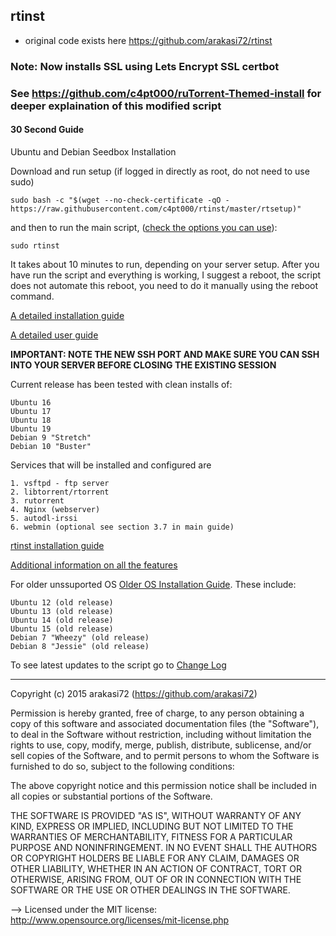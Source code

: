 ## rtinst

* original code exists here https://github.com/arakasi72/rtinst

### Note: Now installs SSL using Lets Encrypt SSL certbot

### See https://github.com/c4pt000/ruTorrent-Themed-install for deeper explaination of this modified script

#### 30 Second Guide

Ubuntu and Debian Seedbox Installation

Download and run setup (if logged in directly as root, do not need to use sudo)

	sudo bash -c "$(wget --no-check-certificate -qO - https://raw.githubusercontent.com/c4pt000/rtinst/master/rtsetup)"

and then to run the main script, ([check the options you can use](https://github.com/arakasi72/rtinst/wiki/Guide#21-main-script-options)):

	sudo rtinst

It takes about 10 minutes to run, depending on your server setup. After you have run the script and everything is working, I suggest a reboot, the script does not automate this reboot, you need to do it manually using the reboot command.

[A detailed installation guide](https://github.com/arakasi72/rtinst/wiki/Installing-rtinst)

[A detailed user guide](https://github.com/arakasi72/rtinst/wiki/Guide)

**IMPORTANT: NOTE THE NEW SSH PORT AND MAKE SURE YOU CAN SSH INTO YOUR SERVER BEFORE CLOSING THE EXISTING SESSION**


Current release has been tested with clean installs of: 

	Ubuntu 16
	Ubuntu 17
	Ubuntu 18
	Ubuntu 19
	Debian 9 "Stretch"
	Debian 10 "Buster"

Services that will be installed and configured are

	1. vsftpd - ftp server
	2. libtorrent/rtorrent
	3. rutorrent
	4. Nginx (webserver)
	5. autodl-irssi
	6. webmin (optional see section 3.7 in main guide)


[rtinst installation guide](https://github.com/arakasi72/rtinst/wiki/Installing-rtinst)

[Additional information on all the features](https://github.com/arakasi72/rtinst/wiki/Guide)

For older unssuported OS [Older OS Installation Guide](https://github.com/arakasi72/rtinst/wiki/Installing-on-Older-OS). These include:
	
	Ubuntu 12 (old release)
	Ubuntu 13 (old release)
	Ubuntu 14 (old release)
	Ubuntu 15 (old release)
	Debian 7 "Wheezy" (old release)
	Debian 8 "Jessie" (old release)

To see latest updates to the script go to [Change Log](https://github.com/arakasi72/rtinst/wiki/Change-Log)

-------------------------------------------------------------------------

 Copyright (c) 2015 arakasi72 (https://github.com/arakasi72)

Permission is hereby granted, free of charge, to any person obtaining a copy of this software and associated documentation files (the "Software"), to deal in the Software without restriction, including without limitation the rights to use, copy, modify, merge, publish, distribute, sublicense, and/or sell copies of the Software, and to permit persons to whom the Software is furnished to do so, subject to the following conditions: 

The above copyright notice and this permission notice shall be included in all copies or substantial portions of the Software. 

THE SOFTWARE IS PROVIDED "AS IS", WITHOUT WARRANTY OF ANY KIND, EXPRESS OR IMPLIED, INCLUDING BUT NOT LIMITED TO THE WARRANTIES OF MERCHANTABILITY, FITNESS FOR A PARTICULAR PURPOSE AND NONINFRINGEMENT. IN NO EVENT SHALL THE AUTHORS OR COPYRIGHT HOLDERS BE LIABLE FOR ANY CLAIM, DAMAGES OR OTHER LIABILITY, WHETHER IN AN ACTION OF CONTRACT, TORT OR OTHERWISE, ARISING FROM, OUT OF OR IN CONNECTION WITH THE SOFTWARE OR THE USE OR OTHER DEALINGS IN THE SOFTWARE.

 --> Licensed under the MIT license: http://www.opensource.org/licenses/mit-license.php

